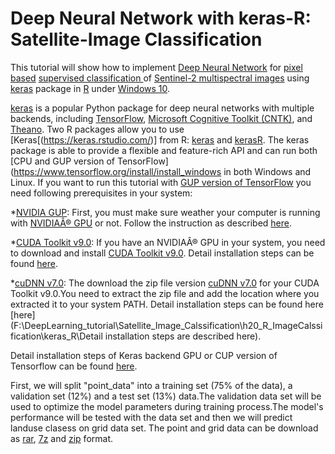 # Deep Neural Network with keras-R: Satellite-Image Classification

This tutorial  will show how to implement [Deep Neural Network](https://en.wikipedia.org/wiki/Deep_learning) for [pixel based](https://gis.stackexchange.com/questions/237461/distinction-between-pixel-based-and-object-based-classification) [supervised classification ](https://articles.extension.org/pages/40214/whats-the-difference-between-a-supervised-and-unsupervised-image-classification) of [Sentinel-2 multispectral images](https://sentinel.esa.int/web/sentinel/missions/sentinel-2) using [keras](https://keras.rstudio.com/) package in [R](https://cloud.r-project.org/) under [Windows 10](https://www.microsoft.com/en-us/software-download/windows10).

[keras](https://keras.rstudio.com/) is a popular Python package for deep neural networks with multiple backends, including [TensorFlow](https://www.tensorflow.org/), [Microsoft Cognitive Toolkit (CNTK)](https://docs.microsoft.com/en-us/cognitive-toolkit/), and [Theano](http://deeplearning.net/software/theano/). Two R packages allow you  to use [Keras[(https://keras.rstudio.com/)] from R:  [keras](https://keras.rstudio.com/) and  [kerasR](https://github.com/statsmaths/kerasR). The keras package is able to provide a flexible and feature-rich API and can run both [CPU and GUP version of TensorFlow](https://www.tensorflow.org/install/install_windows  in both Windows and Linux.  If you want to run this tutorial with [GUP version of TensorFlow](https://www.tensorflow.org/install/install_windows) you need following prerequisites in your system:   

*[NVIDIA GUP](https://developer.nvidia.com/cuda-gpus): First, you must make sure weather your computer is running with [NVIDIAÂ® GPU](https://developer.nvidia.com/cuda-gpus) or not. Follow the instruction as described  [here](http://nvidia.custhelp.com/app/answers/detail/a_id/2040/~/identifying-the-graphics-card-model-and-device-id-in-a-pc).  

*[CUDA Toolkit v9.0](https://developer.nvidia.com/cuda-90-download-archive?target_os=Windows&target_arch=x86_64&target_version=10&target_type=exelocal): If you have an NVIDIAÂ® GPU in your system, you need to download and install [CUDA Toolkit  v9.0](https://developer.nvidia.com/cuda-90-download-archive?target_os=Windows&target_arch=x86_64&target_version=10&target_type=exelocal). Detail installation steps can be found [here](http://nvidia.custhelp.com/app/answers/detail/a_id/2040/~/identifying-the-graphics-card-model-and-device-id-in-a-pc).

*[cuDNN v7.0](https://developer.nvidia.com/cudnn): The download the zip file version [cuDNN v7.0](https://developer.nvidia.com/cudnn) for your CUDA Toolkit v9.0.You need to extract the zip file and add the location where you extracted it to your system PATH.  Detail installation steps can be found here [here](F:\DeepLearning_tutorial\Satellite_Image_Calssification\h20_R_ImageCalssification\keras_R\Detail installation steps are described here). 

Detail installation steps of Keras backend GPU or CUP version of Tensorflow can be found [here](https://tensorflow.rstudio.com/keras/reference/install_keras.html).

First, we will split "point_data" into a training set (75% of the data), a validation set (12%) and a test set (13%) data.The validation data set will be used to optimize the model parameters during training process.The model's performance will be tested with the data set and then we will predict landuse clasess on grid data set. The point and grid data can be download as [rar](https://www.dropbox.com/s/l94zhzwjrc3lkk7/Point_Grid_Data.rar?dl=0), [7z](https://www.dropbox.com/s/77qk7raj48z0151/Point_Grid_Data.7z?dl=0) and [zip](https://www.dropbox.com/s/007vd9vayn60c2s/Point_Grid_Data.zip?dl=0) format. 
